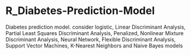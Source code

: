 # R_Diabetes-Prediction-Model
 Diabetes prediction model. consider logistic, Linear Discriminant Analysis, Partial Least Squares Discriminant Analysis, Penalized, Nonlinear Mixture Discriminant Analysis, Neural Network, Flexible Discriminant Analysis, Support Vector Machines, K-Nearest Neighbors and Naive Bayes models
